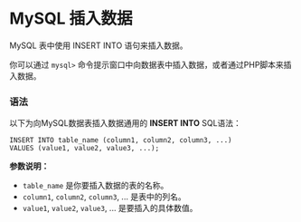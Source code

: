 # MySQL 插入数据

MySQL 表中使用 INSERT INTO 语句来插入数据。

你可以通过 `mysql>` 命令提示窗口中向数据表中插入数据，或者通过PHP脚本来插入数据。

### 语法

以下为向MySQL数据表插入数据通用的 **INSERT INTO** SQL语法：

```mysql
INSERT INTO table_name (column1, column2, column3, ...)
VALUES (value1, value2, value3, ...);
```
**参数说明：**

- `table_name` 是你要插入数据的表的名称。
- `column1`, `column2`, `column3`, ... 是表中的列名。
- `value1`, `value2`, `value3`, ... 是要插入的具体数值。